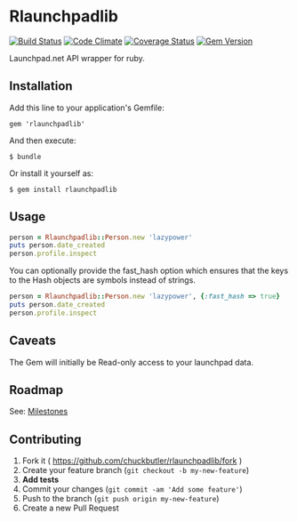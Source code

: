# Rlaunchpadlib

[![Build Status](https://travis-ci.org/chuckbutler/rlaunchpadlib.svg?branch=master)](https://travis-ci.org/chuckbutler/rlaunchpadlib)
[![Code Climate](https://codeclimate.com/github/chuckbutler/rlaunchpadlib.png)](https://codeclimate.com/github/chuckbutler/rlaunchpadlib)
[![Coverage Status](https://coveralls.io/repos/chuckbutler/rlaunchpadlib/badge.png)](https://coveralls.io/r/chuckbutler/rlaunchpadlib)
[![Gem Version](https://badge.fury.io/rb/rlaunchpadlib.svg)](http://badge.fury.io/rb/rlaunchpadlib)

Launchpad.net API wrapper for ruby.

## Installation

Add this line to your application's Gemfile:

    gem 'rlaunchpadlib'

And then execute:

    $ bundle

Or install it yourself as:

    $ gem install rlaunchpadlib

## Usage

```ruby
person = Rlaunchpadlib::Person.new 'lazypower'
puts person.date_created
person.profile.inspect
```

You can optionally provide the fast_hash option which ensures that the keys to the Hash objects 
are symbols instead of strings.

```ruby
person = Rlaunchpadlib::Person.new 'lazypower', {:fast_hash => true}
puts person.date_created
person.profile.inspect
```

## Caveats

The Gem will initially be Read-only access to your launchpad data. 

## Roadmap

See: [Milestones](https://github.com/chuckbutler/rlaunchpadlib/issues/milestones) 



## Contributing

1. Fork it ( https://github.com/chuckbutler/rlaunchpadlib/fork )
2. Create your feature branch (`git checkout -b my-new-feature`)
3. **Add tests**
4. Commit your changes (`git commit -am 'Add some feature'`)
5. Push to the branch (`git push origin my-new-feature`)
6. Create a new Pull Request
